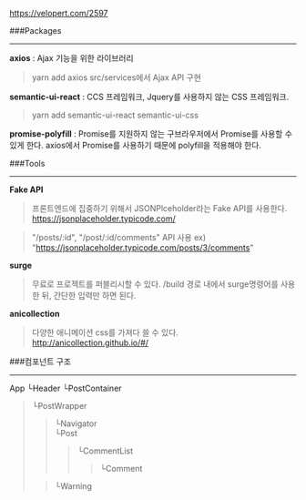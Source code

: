 https://velopert.com/2597



###Packages
___________
**axios** : Ajax 기능을 위한 라이브러리
>yarn add axios
>src/services에서 Ajax API 구현

**semantic-ui-react** : CCS 프레임워크, Jquery를 사용하지 않는 CSS 프레임워크. 
>yarn add semantic-ui-react semantic-ui-css

**promise-polyfill** : Promise를 지원하지 않는 구브라우저에서 Promise를 사용할 수 있게 한다. axios에서 Promise를 사용하기 때문에 polyfill을 적용해야 한다.



###Tools
________
**Fake API**
>프론트엔드에 집중하기 위해서 JSONPlceholder라는 Fake API를 사용한다. https://jsonplaceholder.typicode.com/

>"/posts/:id", "/post/:id/comments" API 사용 ex) "https://jsonplaceholder.typicode.com/posts/3/comments"

**surge**
>무료로 프로젝트를 퍼블리시할 수 있다.
>/build 경로 내에서 surge명령어를 사용한 뒤, 간단한 입력만 하면 된다.

**anicollection**
>다양한 애니메이션 css를 가져다 쓸 수 있다. 
>http://anicollection.github.io/#/



###컴포넌트 구조
_______________
App
└Header
└PostContainer
>└PostWrapper
>>└Navigator  
└Post  
>>>└CommentList  
>>>>└Comment
>
>>└Warning  



